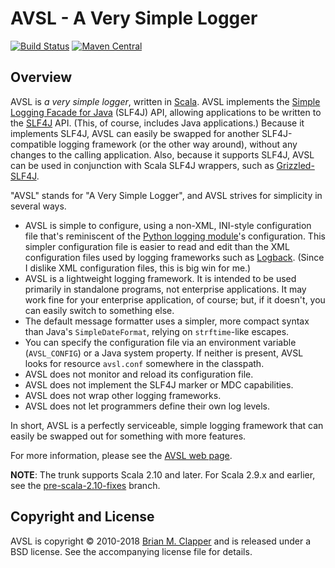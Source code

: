 AVSL - A Very Simple Logger
===========================

[![Build Status](https://travis-ci.org/bmc/avsl.svg?branch=master)](https://travis-ci.org/bmc/avsl)
[![Maven Central](https://maven-badges.herokuapp.com/maven-central/org.clapper/avsl_2.11/badge.svg)](https://maven-badges.herokuapp.com/maven-central/org.clapper/avsl_2.11)

## Overview

AVSL is *a very simple logger*, written in [Scala][]. AVSL implements the
[Simple Logging Facade for Java][SLF4J] (SLF4J) API, allowing applications
to be written to the [SLF4J][] API. (This, of course, includes Java
applications.) Because it implements SLF4J, AVSL can easily be swapped for
another SLF4J-compatible logging framework (or the other way around),
without any changes to the calling application. Also, because it supports
SLF4J, AVSL can be used in conjunction with Scala SLF4J wrappers, such as
[Grizzled-SLF4J][].

"AVSL" stands for "A Very Simple Logger", and AVSL strives for simplicity
in several ways.

* AVSL is simple to configure, using a non-XML, INI-style configuration
  file that's reminiscent of the [Python logging module][]'s configuration.
  This simpler configuration file is easier to read and edit than the XML
  configuration files used by logging frameworks such as [Logback][].
  (Since I dislike XML configuration files, this is big win for me.)
* AVSL is a lightweight logging framework. It is intended to be used
  primarily in standalone programs, not enterprise applications. It may
  work fine for your enterprise application, of course; but, if it doesn't,
  you can easily switch to something else.
* The default message formatter uses a simpler, more compact syntax than
  Java's `SimpleDateFormat`, relying on `strftime`-like escapes.
* You can specify the configuration file via an environment variable
  (`AVSL_CONFIG`) or a Java system property. If neither is present, AVSL
  looks for resource `avsl.conf` somewhere in the classpath.
* AVSL does not monitor and reload its configuration file.
* AVSL does not implement the SLF4J marker or MDC capabilities.
* AVSL does not wrap other logging frameworks.
* AVSL does not let programmers define their own log levels.

In short, AVSL is a perfectly serviceable, simple logging framework that can
easily be swapped out for something with more features.

For more information, please see the [AVSL web page][].

**NOTE**: The trunk supports Scala 2.10 and later. For Scala 2.9.x and
earlier, see the [pre-scala-2.10-fixes][] branch.

[pre-scala-2.10-fixes]: https://github.com/bmc/avsl/tree/pre-scala-2.10-fixes

## Copyright and License

AVSL is copyright &copy; 2010-2018 [Brian M. Clapper][] and is released under
a BSD license. See the accompanying license file for details.

[Logback]: http://logback.qos.ch/
[Scala]: http://www.scala-lang.org/
[Lift]: http://liftweb.net/
[AVSL web page]: http://bmc.github.com/avsl/
[Brian M. Clapper]: mailto:bmc@clapper.org
[SLF4J]: http://slf4j.org/
[Python logging module]: http://docs.python.org/library/logging.html
[Grizzled-SLF4J]: http://bmc.github.com/grizzled-slf4j/
